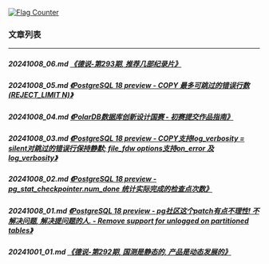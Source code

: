 <a rel="nofollow" href="http://info.flagcounter.com/h9V1"  ><img src="http://s03.flagcounter.com/count/h9V1/bg_FFFFFF/txt_000000/border_CCCCCC/columns_2/maxflags_12/viewers_0/labels_0/pageviews_0/flags_0/"  alt="Flag Counter"  border="0"  ></a>  
  
### 文章列表  
----  
##### 20241008_06.md   [《德说-第293期, 推荐几部纪录片》](20241008_06.md)  
##### 20241008_05.md   [《PostgreSQL 18 preview - COPY 最多可跳过的错误行数(REJECT_LIMIT N)》](20241008_05.md)  
##### 20241008_04.md   [《PolarDB数据库创新设计国赛 - 初赛提交作品指南》](20241008_04.md)  
##### 20241008_03.md   [《PostgreSQL 18 preview - COPY支持log_verbosity = silent对跳过的错误行保持静默; file_fdw options支持on_error 及 log_verbosity》](20241008_03.md)  
##### 20241008_02.md   [《PostgreSQL 18 preview - pg_stat_checkpointer.num_done 统计实际完成的检查点次数》](20241008_02.md)  
##### 20241008_01.md   [《PostgreSQL 18 preview - pg社区这个patch有点不理性! 不解决问题, 解决提问题的人. - Remove support for unlogged on partitioned tables》](20241008_01.md)  
##### 20241001_01.md   [《德说-第292期, 国测是静态的, 产品是动态发展的》](20241001_01.md)  

